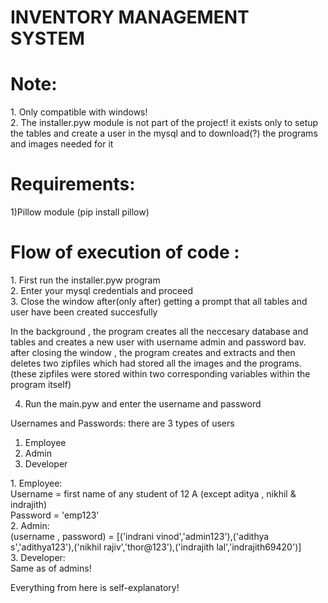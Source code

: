 # INVENTORY MANAGEMENT SYSTEM
# Note:
<p>
1. Only compatible with windows!<br>
2. The installer.pyw module is not part of the project! it exists only to setup the tables and create a user in the mysql and to download(?) the programs and images needed for it
</p>

# Requirements:

1)Pillow module (pip install pillow)

# Flow of execution of code :
<p>
1. First run the installer.pyw program <br>
2. Enter your mysql credentials and proceed <br>
3. Close the window after(only after) getting a prompt that all tables and user have been created succesfully <br>

In the background , the program creates all the neccesary database and tables and creates a new user with username admin and password bav. after closing the window , the program creates and extracts and then deletes two zipfiles which had stored all the images and the programs. (these zipfiles were stored within two corresponding variables within the program itself)

4. Run the main.pyw and enter the username and password
</p>
<p>Usernames and Passwords: there are 3 types of users<br>
<ol>
<li>Employee <br></li><li>Admin <br></li><li>Developer</li>
</ol>
</p>
<p>
1. Employee: <br>Username = first name of any student of 12 A (except aditya , nikhil & indrajith) <br>   Password = 'emp123' <br>
2. Admin: <br>(username , password) = [('indrani vinod','admin123'),('adithya s','adithya123'),('nikhil rajiv','thor@123'),('indrajith lal','indrajith69420')] <br>
3. Developer: <br>Same as of admins! <br>
</p>

Everything from here is self-explanatory!

